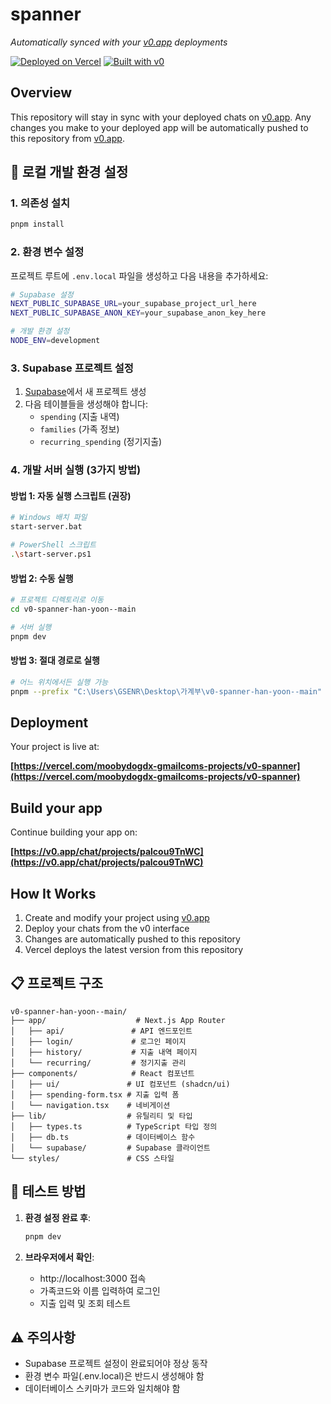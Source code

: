 # spanner

*Automatically synced with your [v0.app](https://v0.app) deployments*

[![Deployed on Vercel](https://img.shields.io/badge/Deployed%20on-Vercel-black?style=for-the-badge&logo=vercel)](https://vercel.com/moobydogdx-gmailcoms-projects/v0-spanner)
[![Built with v0](https://img.shields.io/badge/Built%20with-v0.app-black?style=for-the-badge)](https://v0.app/chat/projects/palcou9TnWC)

## Overview

This repository will stay in sync with your deployed chats on [v0.app](https://v0.app).
Any changes you make to your deployed app will be automatically pushed to this repository from [v0.app](https://v0.app).

## 🚀 로컬 개발 환경 설정

### 1. 의존성 설치
```bash
pnpm install
```

### 2. 환경 변수 설정
프로젝트 루트에 `.env.local` 파일을 생성하고 다음 내용을 추가하세요:

```bash
# Supabase 설정
NEXT_PUBLIC_SUPABASE_URL=your_supabase_project_url_here
NEXT_PUBLIC_SUPABASE_ANON_KEY=your_supabase_anon_key_here

# 개발 환경 설정
NODE_ENV=development
```

### 3. Supabase 프로젝트 설정
1. [Supabase](https://supabase.com)에서 새 프로젝트 생성
2. 다음 테이블들을 생성해야 합니다:
   - `spending` (지출 내역)
   - `families` (가족 정보)
   - `recurring_spending` (정기지출)

### 4. 개발 서버 실행 (3가지 방법)

#### 방법 1: 자동 실행 스크립트 (권장)
```bash
# Windows 배치 파일
start-server.bat

# PowerShell 스크립트
.\start-server.ps1
```

#### 방법 2: 수동 실행
```bash
# 프로젝트 디렉토리로 이동
cd v0-spanner-han-yoon--main

# 서버 실행
pnpm dev
```

#### 방법 3: 절대 경로로 실행
```bash
# 어느 위치에서든 실행 가능
pnpm --prefix "C:\Users\GSENR\Desktop\가계부\v0-spanner-han-yoon--main" dev
```

## Deployment

Your project is live at:

**[https://vercel.com/moobydogdx-gmailcoms-projects/v0-spanner](https://vercel.com/moobydogdx-gmailcoms-projects/v0-spanner)**

## Build your app

Continue building your app on:

**[https://v0.app/chat/projects/palcou9TnWC](https://v0.app/chat/projects/palcou9TnWC)**

## How It Works

1. Create and modify your project using [v0.app](https://v0.app)
2. Deploy your chats from the v0 interface
3. Changes are automatically pushed to this repository
4. Vercel deploys the latest version from this repository

## 📋 프로젝트 구조

```
v0-spanner-han-yoon--main/
├── app/                    # Next.js App Router
│   ├── api/               # API 엔드포인트
│   ├── login/             # 로그인 페이지
│   ├── history/           # 지출 내역 페이지
│   └── recurring/         # 정기지출 관리
├── components/            # React 컴포넌트
│   ├── ui/               # UI 컴포넌트 (shadcn/ui)
│   ├── spending-form.tsx # 지출 입력 폼
│   └── navigation.tsx    # 네비게이션
├── lib/                  # 유틸리티 및 타입
│   ├── types.ts          # TypeScript 타입 정의
│   ├── db.ts             # 데이터베이스 함수
│   └── supabase/         # Supabase 클라이언트
└── styles/               # CSS 스타일
```

## 🧪 테스트 방법

1. **환경 설정 완료 후**:
   ```bash
   pnpm dev
   ```

2. **브라우저에서 확인**:
   - http://localhost:3000 접속
   - 가족코드와 이름 입력하여 로그인
   - 지출 입력 및 조회 테스트

## ⚠️ 주의사항

- Supabase 프로젝트 설정이 완료되어야 정상 동작
- 환경 변수 파일(.env.local)은 반드시 생성해야 함
- 데이터베이스 스키마가 코드와 일치해야 함
